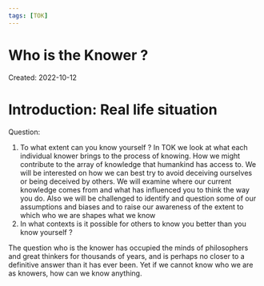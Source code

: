 ```yaml
---
tags: [TOK] 
---
```

# Who is the Knower ?
Created: 2022-10-12

# Introduction: Real life situation
Question:
1. To what extent can you know yourself ? In TOK we look at what each individual knower brings to the process of knowing. How we might contribute to the array of knowledge that humankind has access to. We will be interested on how we can best try to avoid deceiving ourselves or being deceived by others. We will examine where our current knowledge comes from and what has influenced you to think the way you do. Also we will be challenged to identify and question some of our assumptions and biases and to raise our awareness of the extent to which who we are shapes what we know
2. In what contexts is it possible for others to know you better than you know yourself ?

The question who is the knower has occupied the minds of philosophers and great thinkers for thousands of years, and is perhaps no closer to a definitive answer than it has ever been. Yet if we cannot know who we are as knowers, how can we know anything.
